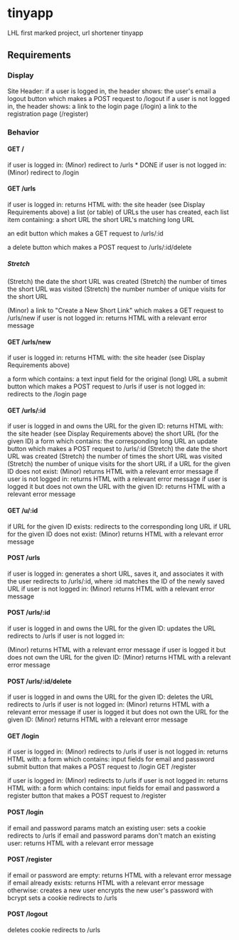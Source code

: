 # tinyapp
LHL first marked project, url shortener tinyapp

## Requirements

### Display

Site Header:
if a user is logged in, the header shows:
the user's email
a logout button which makes a POST request to /logout
if a user is not logged in, the header shows:
a link to the login page (/login)
a link to the registration page (/register)

### Behavior

#### GET / 

if user is logged in:
(Minor) redirect to /urls * DONE
if user is not logged in:
(Minor) redirect to /login

#### GET /urls

if user is logged in:
returns HTML with:
the site header (see Display Requirements above)
a list (or table) of URLs the user has created, each list item containing:
a short URL
the short URL's matching long URL

an edit button which makes a GET request to /urls/:id

a delete button which makes a POST request to /urls/:id/delete

##### Stretch
(Stretch) the date the short URL was created
(Stretch) the number of times the short URL was visited
(Stretch) the number number of unique visits for the short URL

(Minor) a link to "Create a New Short Link" which makes a GET request to /urls/new
if user is not logged in:
returns HTML with a relevant error message

#### GET /urls/new

if user is logged in:
returns HTML with:
the site header (see Display Requirements above)

a form which contains:
a text input field for the original (long) URL
a submit button which makes a POST request to /urls
if user is not logged in:
redirects to the /login page

#### GET /urls/:id
if user is logged in and owns the URL for the given ID:
returns HTML with:
the site header (see Display Requirements above)
the short URL (for the given ID)
a form which contains:
the corresponding long URL
an update button which makes a POST request to /urls/:id
(Stretch) the date the short URL was created
(Stretch) the number of times the short URL was visited
(Stretch) the number of unique visits for the short URL
if a URL for the given ID does not exist:
(Minor) returns HTML with a relevant error message
if user is not logged in:
returns HTML with a relevant error message
if user is logged it but does not own the URL with the given ID:
returns HTML with a relevant error message

#### GET /u/:id

if URL for the given ID exists:
redirects to the corresponding long URL
if URL for the given ID does not exist:
(Minor) returns HTML with a relevant error message

#### POST /urls

if user is logged in:
generates a short URL, saves it, and associates it with the user
redirects to /urls/:id, where :id matches the ID of the newly saved URL
if user is not logged in:
(Minor) 
returns HTML with a relevant error message

#### POST /urls/:id

if user is logged in and owns the URL for the given ID:
updates the URL
redirects to /urls
if user is not logged in:

(Minor) returns HTML with a relevant error message
if user is logged it but does not own the URL for the given ID:
(Minor) returns HTML with a relevant error message

#### POST /urls/:id/delete
if user is logged in and owns the URL for the given ID:
deletes the URL
redirects to /urls
if user is not logged in:
(Minor) returns HTML with a relevant error message
if user is logged it but does not own the URL for the given ID:
(Minor) returns HTML with a relevant error message

#### GET /login

if user is logged in:
(Minor) redirects to /urls
if user is not logged in:
returns HTML with:
a form which contains:
input fields for email and password
submit button that makes a POST request to /login
GET /register

if user is logged in:
(Minor) redirects to /urls
if user is not logged in:
returns HTML with:
a form which contains:
input fields for email and password
a register button that makes a POST request to /register

#### POST /login

if email and password params match an existing user:
sets a cookie
redirects to /urls
if email and password params don't match an existing user:
returns HTML with a relevant error message

#### POST /register

if email or password are empty:
returns HTML with a relevant error message
if email already exists:
returns HTML with a relevant error message
otherwise:
creates a new user
encrypts the new user's password with bcrypt
sets a cookie
redirects to /urls

#### POST /logout

deletes cookie
redirects to /urls